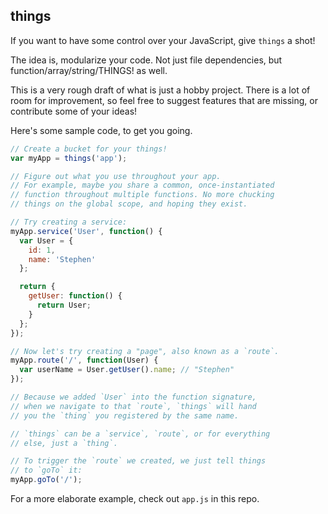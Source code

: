 ## things

If you want to have some control over your JavaScript, give `things` a shot!

The idea is, modularize your code. Not just file dependencies, but function/array/string/THINGS! as well.

This is a very rough draft of what is just a hobby project. There is a lot of room for improvement, so feel free to suggest features that are missing, or contribute some of your ideas!

Here's some sample code, to get you going.

```javascript
// Create a bucket for your things!
var myApp = things('app');

// Figure out what you use throughout your app.
// For example, maybe you share a common, once-instantiated
// function throughout multiple functions. No more chucking
// things on the global scope, and hoping they exist.

// Try creating a service:
myApp.service('User', function() {
  var User = {
    id: 1,
    name: 'Stephen'
  };

  return {
    getUser: function() {
      return User;
    }
  };
});

// Now let's try creating a "page", also known as a `route`.
myApp.route('/', function(User) {
  var userName = User.getUser().name; // "Stephen"
});

// Because we added `User` into the function signature,
// when we navigate to that `route`, `things` will hand
// you the `thing` you registered by the same name.

// `things` can be a `service`, `route`, or for everything
// else, just a `thing`.

// To trigger the `route` we created, we just tell things
// to `goTo` it:
myApp.goTo('/');
```

For a more elaborate example, check out `app.js` in this repo.
